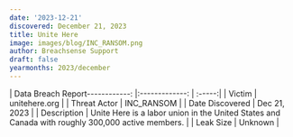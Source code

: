 ```yaml
---
date: '2023-12-21'
discovered: December 21, 2023
title: Unite Here
image: images/blog/INC_RANSOM.png
author: Breachsense Support
draft: false
yearmonths: 2023/december
---
```


| Data Breach Report------------:     |:-------------:    | :-----:|
| Victim      | unitehere.org      | 
| Threat Actor      | INC_RANSOM      | 
| Date Discovered      | Dec 21, 2023      | 
| Description      | Unite Here is a labor union in the United States and Canada with roughly 300,000 active members.      | 
| Leak Size      | Unknown      | 

